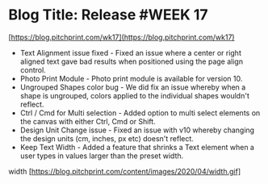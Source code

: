 # **Blog Title**: Release #WEEK 17

[https://blog.pitchprint.com/wk17](https://blog.pitchprint.com/wk17)

 * Text Alignment issue fixed - Fixed an issue where a center or right aligned text gave bad results when positioned using the page align
   control.
 * Photo Print Module - Photo print module is available for version 10.
 * Ungrouped Shapes color bug - We did fix an issue whereby when a shape is ungrouped, colors applied to the individual shapes wouldn't
   reflect.
 * Ctrl / Cmd for Multi selection - Added option to multi select elements on the canvas with either Ctrl, Cmd or Shift.
 * Design Unit Change issue - Fixed an issue with v10 whereby changing the design units (cm, inches, px etc) doesn't reflect.
 * Keep Text Width - Added a feature that shrinks a Text element when a user types in values larger than the preset width.

width [https://blog.pitchprint.com/content/images/2020/04/width.gif]

